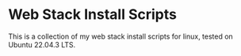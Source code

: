 # Web Stack Install Scripts

This is a collection of my web stack install scripts for linux, tested on Ubuntu 22.04.3 LTS.

